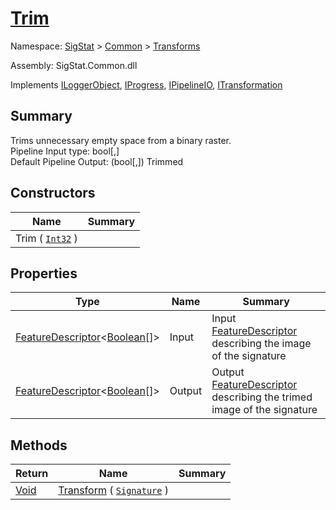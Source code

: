 # [Trim](./Trim.md)

Namespace: [SigStat]() > [Common](./../README.md) > [Transforms](./README.md)

Assembly: SigStat.Common.dll

Implements [ILoggerObject](./../ILoggerObject.md), [IProgress](./../Helpers/IProgress.md), [IPipelineIO](./../Pipeline/IPipelineIO.md), [ITransformation](./../ITransformation.md)

## Summary
Trims unnecessary empty space from a binary raster.  <br>Pipeline Input type: bool[,]<br>Default Pipeline Output: (bool[,]) Trimmed

## Constructors

| Name | Summary | 
| --- | --- | 
| Trim ( [`Int32`](https://docs.microsoft.com/en-us/dotnet/api/System.Int32) ) |  | 


## Properties

| Type | Name | Summary | 
| --- | --- | --- | 
| [FeatureDescriptor](./../FeatureDescriptor-1.md)\<[Boolean](https://docs.microsoft.com/en-us/dotnet/api/System.Boolean)[]> | Input | Input [FeatureDescriptor](https://github.com/hargitomi97/sigstat/blob/master/docs/md/SigStat/Common/FeatureDescriptor.md) describing the image of the signature | 
| [FeatureDescriptor](./../FeatureDescriptor-1.md)\<[Boolean](https://docs.microsoft.com/en-us/dotnet/api/System.Boolean)[]> | Output | Output [FeatureDescriptor](https://github.com/hargitomi97/sigstat/blob/master/docs/md/SigStat/Common/FeatureDescriptor.md) describing the trimed image of the signature | 


## Methods

| Return | Name | Summary | 
| --- | --- | --- | 
| [Void](https://docs.microsoft.com/en-us/dotnet/api/System.Void) | [Transform](./Methods/Trim-100663722.md) ( [`Signature`](./../Signature.md) ) |  | 


